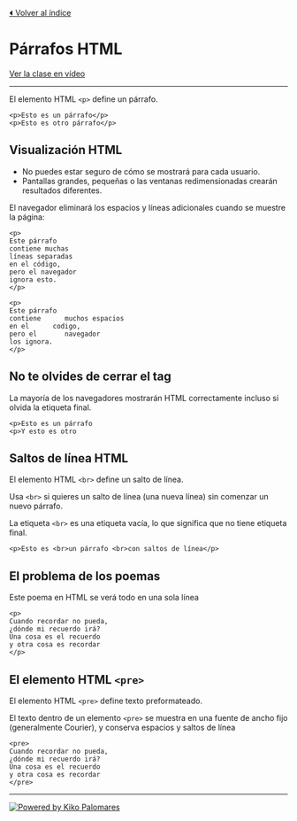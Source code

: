 [⏴ Volver al índice](../../README.md#índice-del-curso)

# Párrafos HTML

[Ver la clase en vídeo](https://kikopalomares.com/clases/como-crear-parrafos-en-html)

_____

El elemento HTML `<p>` define un párrafo.

    <p>Esto es un párrafo</p>
    <p>Esto es otro párrafo</p>

## Visualización HTML

- No puedes estar seguro de cómo se mostrará para cada usuario.
- Pantallas grandes, pequeñas o las ventanas redimensionadas crearán resultados diferentes.

El navegador eliminará los espacios y líneas adicionales cuando se muestre la página:

    <p>
    Este párrafo
    contiene muchas
    líneas separadas
    en el código,
    pero el navegador
    ignora esto.
    </p>

    <p>
    Este párrafo
    contiene      muchos espacios
    en el      codigo,
    pero el       navegador
    los ignora.
    </p>

## No te olvides de cerrar el tag

La mayoría de los navegadores mostrarán HTML correctamente incluso si olvida la etiqueta final.

    <p>Esto es un párrafo
    <p>Y esto es otro

## Saltos de línea HTML

El elemento HTML `<br>` define un salto de línea.

Usa `<br>` si quieres un salto de línea (una nueva línea) sin comenzar un nuevo párrafo.

La etiqueta `<br>` es una etiqueta vacía, lo que significa que no tiene etiqueta final.

    <p>Esto es <br>un párrafo <br>con saltos de línea</p>

## El problema de los poemas

Este poema en HTML se verá todo en una sola línea

    <p>
    Cuando recordar no pueda,
    ¿dónde mi recuerdo irá?
    Una cosa es el recuerdo
    y otra cosa es recordar
    </p>

## El elemento HTML `<pre>`

El elemento HTML `<pre>` define texto preformateado.

El texto dentro de un elemento `<pre>` se muestra en una fuente de ancho fijo (generalmente Courier), y conserva espacios y saltos de línea

    <pre>
    Cuando recordar no pueda,
    ¿dónde mi recuerdo irá?
    Una cosa es el recuerdo
    y otra cosa es recordar
    </pre>

------------
[![Powered by Kiko Palomares](https://img.shields.io/badge/-Powered%20by%20Kiko%20Palomares-red)](https://kikopalomares.com/)
